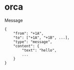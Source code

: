 # orca

Message

```
{
    "from": "+1A",
    "to": ["+1A", "+1B", ...],
    "type": "message",
    "content": {
        "text": "hello",
        ...
    }
}
```
